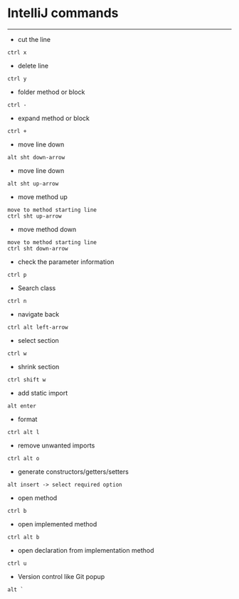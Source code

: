 # IntelliJ commands
------
* cut the line
```
ctrl x
```
* delete line
```
ctrl y
```
* folder method or block
```
ctrl -
```
* expand method or block
```
ctrl +
```
* move line down
```
alt sht down-arrow
```
* move line down
```
alt sht up-arrow
```
* move method up
```
move to method starting line
ctrl sht up-arrow
```
* move method down
```
move to method starting line
ctrl sht down-arrow
```
* check the parameter information
```
ctrl p
```
* Search class
```
ctrl n
```
* navigate back
```
ctrl alt left-arrow
```
* select section
```
ctrl w
```
* shrink section
```
ctrl shift w
```
* add static import
```
alt enter
```
* format
```
ctrl alt l
```
* remove unwanted imports
```
ctrl alt o
```
* generate constructors/getters/setters
```
alt insert -> select required option
```
* open method
```
ctrl b
```
* open implemented method
```
ctrl alt b
```
* open declaration from implementation method
```
ctrl u
```
* Version control like Git popup
```
alt `
```